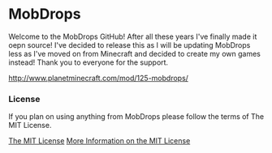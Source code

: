 <h1>MobDrops</h1>
Welcome to the MobDrops GitHub! After all these years I've finally made it oepn source! I've decided to release this as I will be updating MobDrops less as I've moved on from Minecraft and decided to create my own games instead! Thank you to everyone for the support.

http://www.planetminecraft.com/mod/125-mobdrops/

<h3>License</h3>
If you plan on using anything from MobDrops please follow the terms of The MIT License.

<a href="https://github.com/BadModelGames/MobDrops/blob/master/LICENSE.md">The MIT License</a>
<a href="http://choosealicense.com/licenses/mit/">More Information on the MIT License</a>
